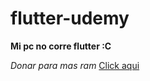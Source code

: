 # flutter-udemy
**Mi pc no corre flutter :C**

*Donar para mas ram*
[Click aqui](https://erickdeveloper.herokuapp.com/contact)
